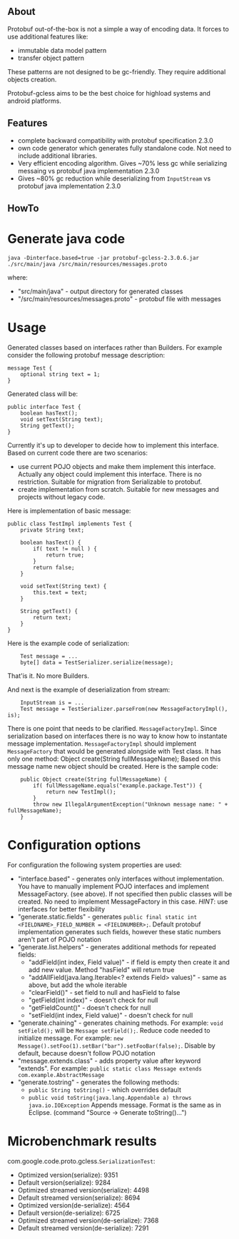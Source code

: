 About
--------

Protobuf out-of-the-box is not a simple a way of encoding data. It forces to use additional features like:
 * immutable data model pattern
 * transfer object pattern

These patterns are not designed to be gc-friendly. They require additional objects creation.

Protobuf-gcless aims to be the best choice for highload systems and android platforms. 

Features
--------

 * complete backward compatibility with protobuf specification 2.3.0
 * own code generator which generates fully standalone code. Not need to include additional libraries. 
 * Very efficient encoding algorithm. Gives ~70% less gc while serializing messaing vs protobuf java implementation 2.3.0
 * Gives ~80% gc reduction while deserializing from `InputStream` vs protobuf java implementation 2.3.0

HowTo
-----

Generate java code
======================

```
java -Dinterface.based=true -jar protobuf-gcless-2.3.0.6.jar ./src/main/java /src/main/resources/messages.proto
```

where:
 * "src/main/java" - output directory for generated classes
 * "/src/main/resources/messages.proto" - protobuf file with messages

Usage
======================

Generated classes based on interfaces rather than Builders. For example consider the following protobuf message description:
```
message Test {
    optional string text = 1;
}
```

Generated class will be:
```
public interface Test {
    boolean hasText();
    void setText(String text);
    String getText();
}
```

Currently it's up to developer to decide how to implement this interface. Based on current code there are two scenarios:
 * use current POJO objects and make them implement this interface. Actually any object could implement this interface. There is no restriction. Suitable for migration from Serializable to protobuf.
 * create implementation from scratch. Suitable for new messages and projects without legacy code.

Here is implementation of basic message:
```
public class TestImpl implements Test {
    private String text;
    
    boolean hasText() {
        if( text != null ) {
            return true;
        }
        return false;
    }

    void setText(String text) {
        this.text = text;
    }

    String getText() {
        return text;
    }
}
```

Here is the example code of serialization:
```
    Test message = ...
    byte[] data = TestSerializer.serialize(message);
```

That'is it. No more Builders.

And next is the example of deserialization from stream:
```
    InputStream is = ...
    Test message = TestSerializer.parseFrom(new MessageFactoryImpl(), is);
```

There is one point that needs to be clarified. `MessageFactoryImpl`. Since serialization based on interfaces there is no way to know how to instantate message implementation. `MessageFactoryImpl` should implement `MessageFactory` that would be generated alongside with Test class. It has only one method: Object create(String fullMessageName); Based on this message name new object should be created. Here is the sample code:
```
    public Object create(String fullMessageName) {
        if( fullMessageName.equals("example.package.Test")) {
            return new TestImpl();
        }
        throw new IllegalArgumentException("Unknown message name: " + fullMessageName);
    }
```

Configuration options
======================

For configuration the following system properties are used:
  * "interface.based" - generates only interfaces without implementation. You have to manually implement POJO interfaces and implement MessageFactory. (see above). If not specified then public classes will be created. No need to implement MessageFactory in this case. *HINT*: use interfaces for better flexibility
  * "generate.static.fields" - generates ```public final static int <FIELDNAME>_FIELD_NUMBER = <FIELDNUMBER>;```. Default protobuf implementation generates such fields, however these static numbers aren't part of POJO notation
  * "generate.list.helpers" - generates additional methods for repeated fields:
    * "addField(int index, Field value)" - if field is empty then create it and add new value. Method "hasField" will return true
    * "addAllField(java.lang.Iterable<? extends Field> values)" - same as above, but add the whole iterable
    * "clearField()" - set field to null and hasField to false
    * "getField(int index)" - doesn't check for null
    * "getFieldCount()" - doesn't check for null
    * "setField(int index, Field value)" - doesn't check for null
  * "generate.chaining" - generates chaining methods. For example: ``` void setField(); ``` will be ``` Message setField(); ```. Reduce code needed to initialize message. For example: ``` new Message().setFoo(1).setBar("bar").setFooBar(false); ```. Disable by default, because doesn't follow POJO notation
  * "message.extends.class" - adds property value after keyword "extends". For example: ``` public static class Message extends com.example.AbstractMessage ```
  * "generate.tostring" - generates the following methods:
    * ``` public String toString() ``` - which overrides default
    * ``` public void toString(java.lang.Appendable a) throws java.io.IOException ``` Appends message. Format is the same as in Eclipse. (command "Source -> Generate toString()...")

Microbenchmark results
======================

com.google.code.proto.gcless.`SerializationTest`:
 * Optimized version(serialize): 9351
 * Default version(serialize): 9284
 * Optimized streamed version(serialize): 4498
 * Default streamed version(serialize): 8694
 * Optimized version(de-serialize): 4564
 * Default version(de-serialize): 6725
 * Optimized streamed version(de-serialize): 7368
 * Default streamed version(de-serialize): 7291


